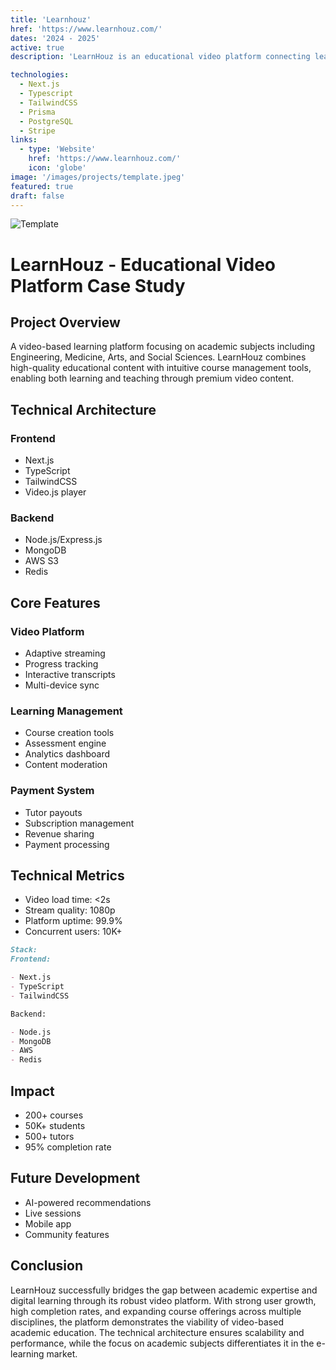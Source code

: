 ```yaml
---
title: 'Learnhouz'
href: 'https://www.learnhouz.com/'
dates: '2024 - 2025'
active: true
description: 'LearnHouz is an educational video platform connecting learners with expert tutors across various academic disciplines. The platform enables video-based learning while providing tutors with tools to create, manage, and monetize educational content.'

technologies:
  - Next.js
  - Typescript
  - TailwindCSS
  - Prisma
  - PostgreSQL
  - Stripe
links:
  - type: 'Website'
    href: 'https://www.learnhouz.com/'
    icon: 'globe'
image: '/images/projects/template.jpeg'
featured: true
draft: false
---
```


![Template](/images/projects/template.jpeg)

# LearnHouz - Educational Video Platform Case Study

## Project Overview

A video-based learning platform focusing on academic subjects including Engineering, Medicine, Arts, and Social Sciences. LearnHouz combines high-quality educational content with intuitive course management tools, enabling both learning and teaching through premium video content.

## Technical Architecture

### Frontend

- Next.js
- TypeScript
- TailwindCSS
- Video.js player

### Backend

- Node.js/Express.js
- MongoDB
- AWS S3
- Redis

## Core Features

### Video Platform

- Adaptive streaming
- Progress tracking
- Interactive transcripts
- Multi-device sync

### Learning Management

- Course creation tools
- Assessment engine
- Analytics dashboard
- Content moderation

### Payment System

- Tutor payouts
- Subscription management
- Revenue sharing
- Payment processing

## Technical Metrics

- Video load time: <2s
- Stream quality: 1080p
- Platform uptime: 99.9%
- Concurrent users: 10K+

```markdown
Stack:
Frontend:

- Next.js
- TypeScript
- TailwindCSS

Backend:

- Node.js
- MongoDB
- AWS
- Redis
```

## Impact

- 200+ courses
- 50K+ students
- 500+ tutors
- 95% completion rate

## Future Development

- AI-powered recommendations
- Live sessions
- Mobile app
- Community features

## Conclusion

LearnHouz successfully bridges the gap between academic expertise and digital learning through its robust video platform. With strong user growth, high completion rates, and expanding course offerings across multiple disciplines, the platform demonstrates the viability of video-based academic education. The technical architecture ensures scalability and performance, while the focus on academic subjects differentiates it in the e-learning market.
